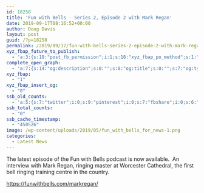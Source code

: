 ```yaml
---
id: 18258
title: 'Fun with Bells - Series 2, Episode 2 with Mark Regan'
date: 2019-09-17T08:16:52+00:00
author: Doug Davis
layout: post
guid: /?p=18258
permalink: /2019/09/17/fun-with-bells-series-2-episode-2-with-mark-regan/
xyz_fbap_future_to_publish:
  - 'a:3:{s:18:"post_fb_permission";i:1;s:18:"xyz_fbap_po_method";s:1:"2";s:16:"xyz_fbap_message";s:62:"News item added to the CCCBR website: {POST_TITLE} {PERMALINK}";}'
complete_open_graph:
  - 'a:7:{s:14:"og:description";s:0:"";s:8:"og:title";s:0:"";s:7:"og:type";s:0:"";s:12:"twitter:card";s:7:"summary";s:15:"twitter:creator";s:0:"";s:19:"twitter:description";s:0:"";s:8:"og:image";s:5:"17241";}'
xyz_fbap:
  - "1"
xyz_fbap_insert_og:
  - "0"
ssb_old_counts:
  - 'a:5:{s:7:"twitter";i:0;s:9:"pinterest";i:0;s:7:"fbshare";i:0;s:6:"reddit";i:0;s:6:"tumblr";N;}'
ssb_total_counts:
  - "0"
ssb_cache_timestamp:
  - "450526"
image: /wp-content/uploads/2019/05/fun_with_bells_for_news-1.png
categories:
  - Latest News
---
```

The latest episode of the Fun with Bells podcast is now available.  An interview with Mark Regan, ringing master at Worcester Cathedral, the first bell ringing training centre in the country.

<a href="https://funwithbells.com/markregan/" target="_blank" rel="noopener noreferrer">https://funwithbells.com/markregan/</a>
